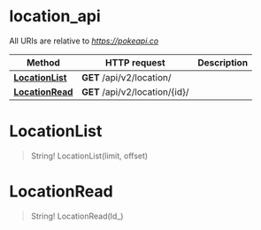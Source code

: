 # location_api

All URIs are relative to *https://pokeapi.co*

Method | HTTP request | Description
------------- | ------------- | -------------
[**LocationList**](location_api.md#LocationList) | **GET** /api/v2/location/ | 
[**LocationRead**](location_api.md#LocationRead) | **GET** /api/v2/location/{id}/ | 


<a name="LocationList"></a>
# **LocationList**
> String! LocationList(limit, offset)


<a name="LocationRead"></a>
# **LocationRead**
> String! LocationRead(Id_)


